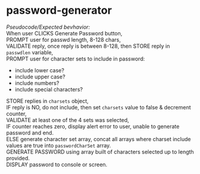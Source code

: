 # password-generator
 
_Pseudocode/Expected bevhavior:_ \
When user CLICKS Generate Password button, \
PROMPT user for passwd length, 8-128 chars, \
VALIDATE reply, once reply is between 8-128, then STORE reply in `passwdlen` variable, \
PROMPT user for character sets to include in password: 
 * include lower case?
 * include upper case?
 * include numbers?
 * include special characters? 

STORE replies in `charsets` object, \
IF reply is NO, do not include, then set `charsets` value to false & decrement counter, \
VALIDATE at least one of the 4 sets was selected, \
IF counter reaches zero, display alert error to user, unable to generate password and end. \
ELSE generate character set array, concat all arrays where charset include values are true into `passwordCharSet` array. \
GENERATE PASSWORD using array built of characters selected up to length provided. \
DISPLAY password to console or screen. 